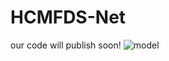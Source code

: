# HCMFDS-Net
our code will publish soon!
![model](https://github.com/user-attachments/assets/a4c5edb6-35db-447f-bdd5-8487d297d719)
